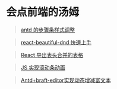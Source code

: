 # 会点前端的汤姆

> [antd 的步骤条样式调整](https://yezhuming.github.io/blog/#/antd%E7%9A%84%E6%AD%A5%E9%AA%A4%E6%9D%A1%E6%A0%B7%E5%BC%8F%E8%B0%83%E6%95%B4)

> [react-beautiful-dnd 快速上手](https://yezhuming.github.io/blog/#/react-beautiful-dnd%E5%BF%AB%E9%80%9F%E4%B8%8A%E6%89%8B)

> [React 导出表头合并的表格](https://yezhuming.github.io/blog/#/React%E5%AF%BC%E5%87%BA%E8%A1%A8%E5%A4%B4%E5%90%88%E5%B9%B6%E7%9A%84%E8%A1%A8%E6%A0%BC)

> [JS 实现滚动条动画](https://yezhuming.github.io/blog/#/JS%E5%AE%9E%E7%8E%B0%E6%BB%9A%E5%8A%A8%E6%9D%A1%E5%8A%A8%E7%94%BB)

> [Antd+braft-editor实现动态增减富文本](https://yezhuming.github.io/blog/#/Antd+braft-editor%E5%AE%9E%E7%8E%B0%E5%8A%A8%E6%80%81%E5%A2%9E%E5%87%8F%E5%AF%8C%E6%96%87%E6%9C%AC)
